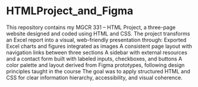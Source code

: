 # HTMLProject_and_Figma
This repository contains my MGCR 331 – HTML Project, a three-page website designed and coded using HTML and CSS.
The project transforms an Excel report into a visual, web-friendly presentation through:
Exported Excel charts and figures integrated as images
A consistent page layout with navigation links between three sections
A sidebar with external resources and a contact form built with labeled inputs, checkboxes, and buttons
A color palette and layout derived from Figma prototypes, following design principles taught in the course
The goal was to apply structured HTML and CSS for clear information hierarchy, accessibility, and visual coherence.
